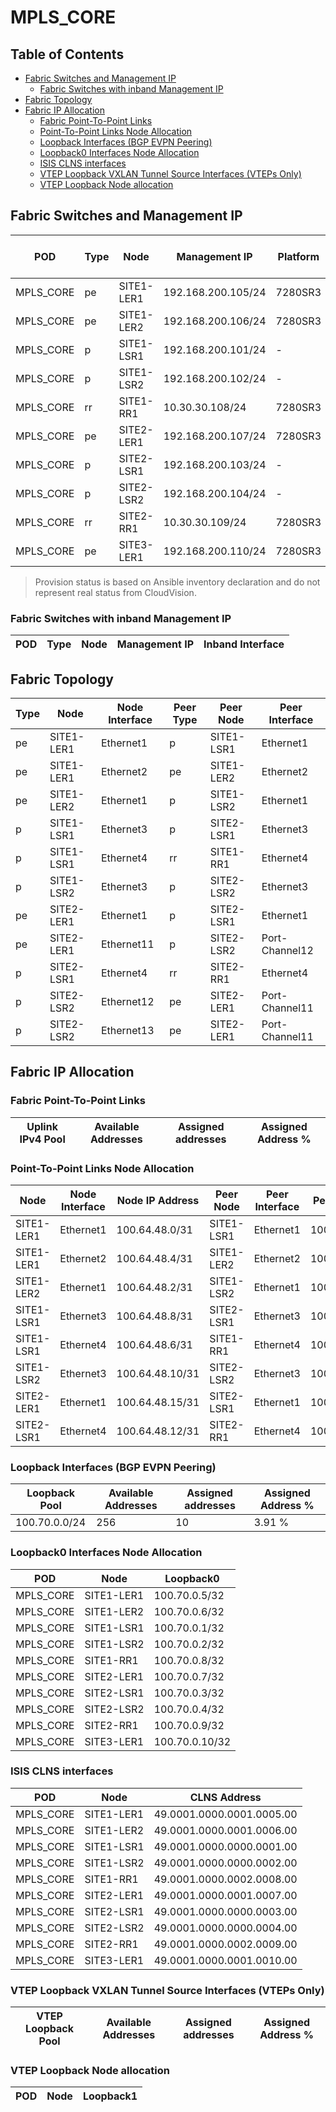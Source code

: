 # MPLS_CORE

## Table of Contents

- [Fabric Switches and Management IP](#fabric-switches-and-management-ip)
  - [Fabric Switches with inband Management IP](#fabric-switches-with-inband-management-ip)
- [Fabric Topology](#fabric-topology)
- [Fabric IP Allocation](#fabric-ip-allocation)
  - [Fabric Point-To-Point Links](#fabric-point-to-point-links)
  - [Point-To-Point Links Node Allocation](#point-to-point-links-node-allocation)
  - [Loopback Interfaces (BGP EVPN Peering)](#loopback-interfaces-bgp-evpn-peering)
  - [Loopback0 Interfaces Node Allocation](#loopback0-interfaces-node-allocation)
  - [ISIS CLNS interfaces](#isis-clns-interfaces)
  - [VTEP Loopback VXLAN Tunnel Source Interfaces (VTEPs Only)](#vtep-loopback-vxlan-tunnel-source-interfaces-vteps-only)
  - [VTEP Loopback Node allocation](#vtep-loopback-node-allocation)

## Fabric Switches and Management IP

| POD | Type | Node | Management IP | Platform | Provisioned in CloudVision |
| --- | ---- | ---- | ------------- | -------- | -------------------------- |
| MPLS_CORE | pe | SITE1-LER1 | 192.168.200.105/24 | 7280SR3 | Provisioned |
| MPLS_CORE | pe | SITE1-LER2 | 192.168.200.106/24 | 7280SR3 | Provisioned |
| MPLS_CORE | p | SITE1-LSR1 | 192.168.200.101/24 | - | Provisioned |
| MPLS_CORE | p | SITE1-LSR2 | 192.168.200.102/24 | - | Provisioned |
| MPLS_CORE | rr | SITE1-RR1 | 10.30.30.108/24 | 7280SR3 | Provisioned |
| MPLS_CORE | pe | SITE2-LER1 | 192.168.200.107/24 | 7280SR3 | Provisioned |
| MPLS_CORE | p | SITE2-LSR1 | 192.168.200.103/24 | - | Provisioned |
| MPLS_CORE | p | SITE2-LSR2 | 192.168.200.104/24 | - | Provisioned |
| MPLS_CORE | rr | SITE2-RR1 | 10.30.30.109/24 | 7280SR3 | Provisioned |
| MPLS_CORE | pe | SITE3-LER1 | 192.168.200.110/24 | 7280SR3 | Provisioned |

> Provision status is based on Ansible inventory declaration and do not represent real status from CloudVision.

### Fabric Switches with inband Management IP

| POD | Type | Node | Management IP | Inband Interface |
| --- | ---- | ---- | ------------- | ---------------- |

## Fabric Topology

| Type | Node | Node Interface | Peer Type | Peer Node | Peer Interface |
| ---- | ---- | -------------- | --------- | ----------| -------------- |
| pe | SITE1-LER1 | Ethernet1 | p | SITE1-LSR1 | Ethernet1 |
| pe | SITE1-LER1 | Ethernet2 | pe | SITE1-LER2 | Ethernet2 |
| pe | SITE1-LER2 | Ethernet1 | p | SITE1-LSR2 | Ethernet1 |
| p | SITE1-LSR1 | Ethernet3 | p | SITE2-LSR1 | Ethernet3 |
| p | SITE1-LSR1 | Ethernet4 | rr | SITE1-RR1 | Ethernet4 |
| p | SITE1-LSR2 | Ethernet3 | p | SITE2-LSR2 | Ethernet3 |
| pe | SITE2-LER1 | Ethernet1 | p | SITE2-LSR1 | Ethernet1 |
| pe | SITE2-LER1 | Ethernet11 | p | SITE2-LSR2 | Port-Channel12 |
| p | SITE2-LSR1 | Ethernet4 | rr | SITE2-RR1 | Ethernet4 |
| p | SITE2-LSR2 | Ethernet12 | pe | SITE2-LER1 | Port-Channel11 |
| p | SITE2-LSR2 | Ethernet13 | pe | SITE2-LER1 | Port-Channel11 |

## Fabric IP Allocation

### Fabric Point-To-Point Links

| Uplink IPv4 Pool | Available Addresses | Assigned addresses | Assigned Address % |
| ---------------- | ------------------- | ------------------ | ------------------ |

### Point-To-Point Links Node Allocation

| Node | Node Interface | Node IP Address | Peer Node | Peer Interface | Peer IP Address |
| ---- | -------------- | --------------- | --------- | -------------- | --------------- |
| SITE1-LER1 | Ethernet1 | 100.64.48.0/31 | SITE1-LSR1 | Ethernet1 | 100.64.48.1/31 |
| SITE1-LER1 | Ethernet2 | 100.64.48.4/31 | SITE1-LER2 | Ethernet2 | 100.64.48.5/31 |
| SITE1-LER2 | Ethernet1 | 100.64.48.2/31 | SITE1-LSR2 | Ethernet1 | 100.64.48.3/31 |
| SITE1-LSR1 | Ethernet3 | 100.64.48.8/31 | SITE2-LSR1 | Ethernet3 | 100.64.48.9/31 |
| SITE1-LSR1 | Ethernet4 | 100.64.48.6/31 | SITE1-RR1 | Ethernet4 | 100.64.48.7/31 |
| SITE1-LSR2 | Ethernet3 | 100.64.48.10/31 | SITE2-LSR2 | Ethernet3 | 100.64.48.11/31 |
| SITE2-LER1 | Ethernet1 | 100.64.48.15/31 | SITE2-LSR1 | Ethernet1 | 100.64.48.14/31 |
| SITE2-LSR1 | Ethernet4 | 100.64.48.12/31 | SITE2-RR1 | Ethernet4 | 100.64.48.13/31 |

### Loopback Interfaces (BGP EVPN Peering)

| Loopback Pool | Available Addresses | Assigned addresses | Assigned Address % |
| ------------- | ------------------- | ------------------ | ------------------ |
| 100.70.0.0/24 | 256 | 10 | 3.91 % |

### Loopback0 Interfaces Node Allocation

| POD | Node | Loopback0 |
| --- | ---- | --------- |
| MPLS_CORE | SITE1-LER1 | 100.70.0.5/32 |
| MPLS_CORE | SITE1-LER2 | 100.70.0.6/32 |
| MPLS_CORE | SITE1-LSR1 | 100.70.0.1/32 |
| MPLS_CORE | SITE1-LSR2 | 100.70.0.2/32 |
| MPLS_CORE | SITE1-RR1 | 100.70.0.8/32 |
| MPLS_CORE | SITE2-LER1 | 100.70.0.7/32 |
| MPLS_CORE | SITE2-LSR1 | 100.70.0.3/32 |
| MPLS_CORE | SITE2-LSR2 | 100.70.0.4/32 |
| MPLS_CORE | SITE2-RR1 | 100.70.0.9/32 |
| MPLS_CORE | SITE3-LER1 | 100.70.0.10/32 |

### ISIS CLNS interfaces

| POD | Node | CLNS Address |
| --- | ---- | ------------ |
| MPLS_CORE | SITE1-LER1 | 49.0001.0000.0001.0005.00 |
| MPLS_CORE | SITE1-LER2 | 49.0001.0000.0001.0006.00 |
| MPLS_CORE | SITE1-LSR1 | 49.0001.0000.0000.0001.00 |
| MPLS_CORE | SITE1-LSR2 | 49.0001.0000.0000.0002.00 |
| MPLS_CORE | SITE1-RR1 | 49.0001.0000.0002.0008.00 |
| MPLS_CORE | SITE2-LER1 | 49.0001.0000.0001.0007.00 |
| MPLS_CORE | SITE2-LSR1 | 49.0001.0000.0000.0003.00 |
| MPLS_CORE | SITE2-LSR2 | 49.0001.0000.0000.0004.00 |
| MPLS_CORE | SITE2-RR1 | 49.0001.0000.0002.0009.00 |
| MPLS_CORE | SITE3-LER1 | 49.0001.0000.0001.0010.00 |

### VTEP Loopback VXLAN Tunnel Source Interfaces (VTEPs Only)

| VTEP Loopback Pool | Available Addresses | Assigned addresses | Assigned Address % |
| --------------------- | ------------------- | ------------------ | ------------------ |

### VTEP Loopback Node allocation

| POD | Node | Loopback1 |
| --- | ---- | --------- |
